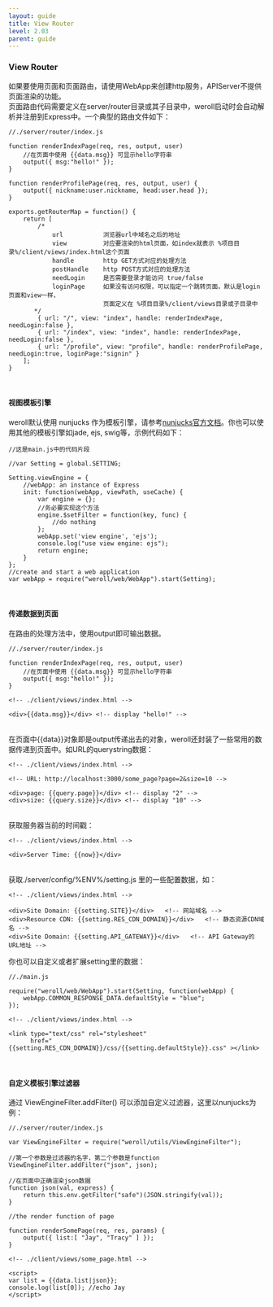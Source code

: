```yaml
---
layout: guide
title: View Router
level: 2.03
parent: guide
---
```


<h3>View Router</h3>
如果要使用页面和页面路由，请使用WebApp来创建http服务，APIServer不提供页面渲染的功能。
<br>
页面路由代码需要定义在server/router目录或其子目录中，weroll启动时会自动解析并注册到Express中。一个典型的路由文件如下：
<br>
<pre><code class="javascript">//./server/router/index.js<br>
function renderIndexPage(req, res, output, user)
    //在页面中使用 {{data.msg}} 可显示hello字符串
    output({ msg:"hello!" });
}<br>
function renderProfilePage(req, res, output, user) {
    output({ nickname:user.nickname, head:user.head });
}<br>
exports.getRouterMap = function() {
    return [
        /*
            url           浏览器url中域名之后的地址
            view          对应要渲染的html页面，如index就表示 %项目目录%/client/views/index.html这个页面
            handle        http GET方式对应的处理方法
            postHandle    http POST方式对应的处理方法
            needLogin     是否需要登录才能访问 true/false
            loginPage     如果没有访问权限，可以指定一个跳转页面，默认是login页面和view一样，
                          页面定义在 %项目目录%/client/views目录或子目录中
       */
        { url: "/", view: "index", handle: renderIndexPage, needLogin:false },
        { url: "/index", view: "index", handle: renderIndexPage, needLogin:false },
        { url: "/profile", view: "profile", handle: renderProfilePage, needLogin:true, loginPage:"signin" }
    ];
}</code></pre>
<br>
<h4>视图模板引擎</h4>
weroll默认使用 nunjucks 作为模板引擎，请参考<a href="https://mozilla.github.io/nunjucks/" target="_blank">nunjucks官方文档</a>。你也可以使用其他的模板引擎如jade, ejs, swig等，示例代码如下：
<pre><code class="javascript">//这是main.js中的代码片段<br>
//var Setting = global.SETTING;<br>
Setting.viewEngine = {
    //webApp: an instance of Express
    init: function(webApp, viewPath, useCache) {
        var engine = {};
        //务必要实现这个方法
        engine.$setFilter = function(key, func) {
            //do nothing
        };
        webApp.set('view engine', 'ejs');
        console.log("use view engine: ejs");
        return engine;
    }
};
//create and start a web application
var webApp = require("weroll/web/WebApp").start(Setting);</code></pre>

<br>
<h4>传递数据到页面</h4>
在路由的处理方法中，使用output即可输出数据。
<pre><code class="javascript">//./server/router/index.js<br>
function renderIndexPage(req, res, output, user)
    //在页面中使用 {{data.msg}} 可显示hello字符串
    output({ msg:"hello!" });
}</code></pre>
<pre><code class="html">&lt;!-- ./client/views/index.html --&gt;<br>
&lt;div&gt;&#123;&#123;data.msg&#125;&#125;&lt;/div&gt; &lt;!-- display "hello!" --&gt;</code></pre><br>
在页面中{{data}}对象即是output传递出去的对象，weroll还封装了一些常用的数据传递到页面中。如URL的querystring数据：
<pre><code class="html">&lt;!-- ./client/views/index.html --&gt;<br>
&lt;!-- URL: http://localhost:3000/some_page?page=2&size=10 --&gt;<br>
&lt;div&gt;page: &#123;&#123;query.page&#125;&#125;&lt;/div&gt; &lt;!-- display "2" --&gt;
&lt;div&gt;size: &#123;&#123;query.size&#125;&#125;&lt;/div&gt; &lt;!-- display "10" --&gt;</code></pre>
<br>
获取服务器当前的时间戳：
<pre><code class="html">&lt;!-- ./client/views/index.html --&gt;<br>
&lt;div&gt;Server Time: &#123;&#123;now&#125;&#125;&lt;/div&gt;</code></pre>
<br>
获取./server/config/%ENV%/setting.js 里的一些配置数据，如：
<pre><code class="html">&lt;!-- ./client/views/index.html --&gt;<br>
&lt;div&gt;Site Domain: &#123;&#123;setting.SITE&#125;&#125;&lt;/div&gt;   &lt;!-- 网站域名 --&gt;
&lt;div&gt;Resource CDN: &#123;&#123;setting.RES&#95;CDN&#95;DOMAIN&#125;&#125;&lt;/div&gt;   &lt;!-- 静态资源CDN域名 --&gt;
&lt;div&gt;Site Domain: &#123;&#123;setting.API&#95;GATEWAY&#125;&#125;&lt;/div&gt;   &lt;!-- API Gateway的URL地址 --&gt;</code></pre>
你也可以自定义或者扩展setting里的数据：
<pre><code class="javascript">//./main.js<br>
require("weroll/web/WebApp").start(Setting, function(webApp) {
    webApp.COMMON&#95;RESPONSE&#95;DATA.defaultStyle = "blue";
});</code></pre>
<pre><code class="html">&lt;!-- ./client/views/index.html --&gt;<br>
&lt;link type="text/css" rel="stylesheet"
      href="&#123;&#123;setting.RES&#95;CDN&#95;DOMAIN&#125;&#125;/css/&#123;&#123;setting.defaultStyle&#125;&#125;.css" &gt;&lt;/link&gt;</code></pre>

<br>
<h4>自定义模板引擎过滤器</h4>
通过 ViewEngineFilter.addFilter() 可以添加自定义过滤器，这里以nunjucks为例：
<pre><code class="javascript">//./server/router/index.js<br>
var ViewEngineFilter = require("weroll/utils/ViewEngineFilter");<br>
//第一个参数是过滤器的名字，第二个参数是function
ViewEngineFilter.addFilter("json", json);<br>
//在页面中正确渲染json数据
function json(val, express) {
    return this.env.getFilter("safe")(JSON.stringify(val));
}<br>
//the render function of page<br>
function renderSomePage(req, res, params) {
    output({ list:[ "Jay", "Tracy" ] });
}<br></code></pre>
<pre><code class="html">&lt;!-- ./client/views/some_page.html --&gt;<br>
&lt;script&gt;
var list = &#123;&#123;data.list|json&#125;&#125;;
console.log(list[0]); //echo Jay
&lt;/script&gt;</code></pre>
<br>